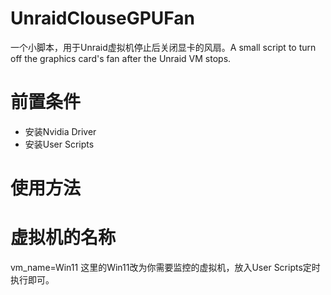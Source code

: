 # UnraidClouseGPUFan
一个小脚本，用于Unraid虚拟机停止后关闭显卡的风扇。A small script to turn off the graphics card's fan after the Unraid VM stops.
# 前置条件
 - 安装Nvidia Driver
 - 安装User Scripts

# 使用方法
# 虚拟机的名称
vm_name=Win11
这里的Win11改为你需要监控的虚拟机，放入User Scripts定时执行即可。
